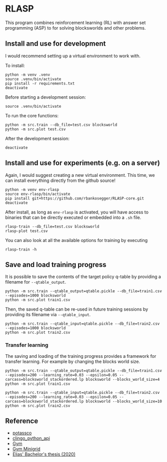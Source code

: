 # RLASP
This program combines reinforcement learning (RL) with answer set programming (ASP) to for solving blocksworlds and other problems.

## Install and use for development

I would recommend setting up a virtual environment to work with.

To install:

	python -m venv .venv
	source .venv/bin/activate
	pip install -r requirements.txt	
	deactivate
	
Before starting a development session:

	source .venv/bin/activate
	
To run the core functions:

	python -m src.train --db_file=test.csv blocksworld
	python -m src.plot test.csv
	
After the development session:

	deactivate
	
## Install and use for experiments (e.g. on a server)

Again, I would suggest creating a new virtual environment.
This time, we can install everything directly from the github source!
	
	python -m venv env-rlasp
	source env-rlasp/bin/activate
	pip install git+https://github.com/rbankosegger/RLASP-core.git
	deactivate
	
After install, as long as `env-rlasp` is activated, you will have access to binaries that can be directly executed or embedded into a `.sh` file.

	rlasp-train --db_file=test.csv blocksworld
	rlasp-plot test.csv

You can also look at all the available options for training by executing

	rlasp-train -h
	
## Save and load training progress

It is possible to save the contents of the target policy q-table by providing a filename for `--qtable_output`.

	python -m src.train --qtable_output=qtable.pickle --db_file=train1.csv --episodes=1000 blocksworld
	python -m src.plot train1.csv
	
Then, the saved q-table can be re-used in future training sessions by providing its filename via `--qtable_input`.

	python -m src.train --qtable_input=qtable.pickle --db_file=train2.csv --episodes=1000 blocksworld
	python -m src.plot train2.csv
	
### Transfer learning

The saving and loading of the training progress provides a framework for transfer learning. For example by changing the blocks world size.

	python -m src.train --qtable_output=qtable.pickle --db_file=train1.csv --episodes=200 --learning_rate=0.03 --epsilon=0.05 --carcass=blocksworld_stackordered.lp blocksworld --blocks_world_size=4
	python -m src.plot train1.csv
	
	python -m src.train --qtable_input=qtable.pickle --db_file=train2.csv --episodes=200 --learning_rate=0.03 --epsilon=0.05 --carcass=blocksworld_stackordered.lp blocksworld --blocks_world_size=10
	python -m src.plot train2.csv
	

## Reference

 * [potassco](https://potassco.org)
 * [clingo_python_api](https://potassco.org/clingo/#packages)
 * [Gym](http://gym.openai.com/)
 * [Gym Minigrid](https://github.com/maximecb/gym-minigrid)
 * [Elias' Bachelor's thesis (2020)](https://fuxgeist.com/thesis.pdf)
